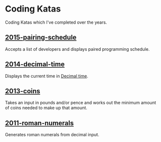 # Coding Katas

Coding Katas which I've completed over the years.

## [2015-pairing-schedule](2015-pairing-schedule)

Accepts a list of developers and displays paired programming schedule.

## [2014-decimal-time](2014-decimal-time)

Displays the current time in [Decimal time](https://en.wikipedia.org/wiki/Decimal_time).

## [2013-coins](2013-coins)

Takes an input in pounds and/or pence and works out the minimum amount of coins needed to make up that amount.

## [2011-roman-numerals](2011-roman-numerals)

Generates roman numerals from decimal input.

